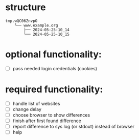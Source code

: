 # structure
```
tmp.wQC06ZnvpO
    └── www.example.org
        ├── 2024-05-25-10_14
        └── 2024-05-25-10_15
```

# optional functionality: 
- [ ] pass needed login credentials (cookies)

# required functionality:
- [ ] handle list of websites
- [ ] change delay
- [ ] choose browser to show differences
- [ ] finish after first found difference
- [ ] report difference to sys log (or stdout) instead of browser
- [ ] help